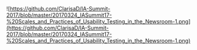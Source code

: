 ![https://github.com/ClarisaD/IA-Summit-2017/blob/master/20170324_IASummit17-%20Scales_and_Practices_of_Usability_Testing_in_the_Newsroom-1.png](https://github.com/ClarisaD/IA-Summit-2017/blob/master/20170324_IASummit17-%20Scales_and_Practices_of_Usability_Testing_in_the_Newsroom-1.png)
